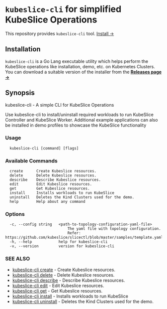 # `kubeslice-cli` for simplified KubeSlice Operations

[comment]: <> (![Latest GitHub release]&#40;https://img.shields.io/github/release/kubeslice/slicectl.svg&#41;)

This repository provides `kubeslice-cli` tool.
[Install &rarr;](#installation)

## Installation

`kubeslice-cli` is a Go Lang executable utility which helps perform the KubeSlice operations like installation, demo, etc. 
on Kubernetes Clusters. You can download a suitable version of the installer from the [**Releases page
&rarr;**](https://github.com/kubeslice/slicectl/releases)


## Synopsis

kubeslice-cli - A simple CLI for KubeSlice Operations
    
Use kubeslice-cli to install/uninstall required workloads to run KubeSlice Controller and KubeSlice Worker.
Additional example applications can also be installed in demo profiles to showcase the
KubeSlice functionality

### Usage
```
  kubeslice-cli [command] [flags]
```

### Available Commands
```
  create      Create Kubeslice resources.
  delete      Delete Kubeslice resources.
  describe    Describe Kubeslice resources.
  edit        Edit Kubeslice resources.
  get         Get Kubeslice resources.
  install     Installs workloads to run KubeSlice
  uninstall   Deletes the Kind Clusters used for the demo.
  help        Help about any command

```

### Options

```
  -c, --config string   <path-to-topology-configuration-yaml-file>
                        	The yaml file with topology configuration. 
                        	Refer: https://github.com/kubeslice/slicectl/blob/master/samples/template.yaml
  -h, --help            help for kubeslice-cli
  -v, --version         version for kubeslice-cli
```

### SEE ALSO

* [kubeslice-cli create](doc/kubeslice-cli_create.md)	 - Create Kubeslice resources.
* [kubeslice-cli delete](doc/kubeslice-cli_delete.md)	 - Delete Kubeslice resources.
* [kubeslice-cli describe](doc/kubeslice-cli_describe.md)	 - Describe Kubeslice resources.
* [kubeslice-cli edit](doc/kubeslice-cli_edit.md)	 - Edit Kubeslice resources.
* [kubeslice-cli get](doc/kubeslice-cli_get.md)	 - Get Kubeslice resources.
* [kubeslice-cli install](doc/kubeslice-cli_install.md)	 - Installs workloads to run KubeSlice
* [kubeslice-cli uninstall](doc/kubeslice-cli_uninstall.md)	 - Deletes the Kind Clusters used for the demo.


